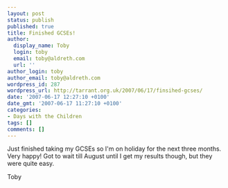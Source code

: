```yaml
---
layout: post
status: publish
published: true
title: Finished GCSEs!
author:
  display_name: Toby
  login: toby
  email: toby@aldreth.com
  url: ''
author_login: toby
author_email: toby@aldreth.com
wordpress_id: 287
wordpress_url: http://tarrant.org.uk/2007/06/17/finsihed-gcses/
date: '2007-06-17 12:27:10 +0100'
date_gmt: '2007-06-17 11:27:10 +0100'
categories:
- Days with the Children
tags: []
comments: []
---
```

<p>Just finished taking my GCSEs so I'm on holiday for the next three months. Very happy! Got to wait till August until I get my results though, but they were quite easy.</p>
<p>Toby</p>
